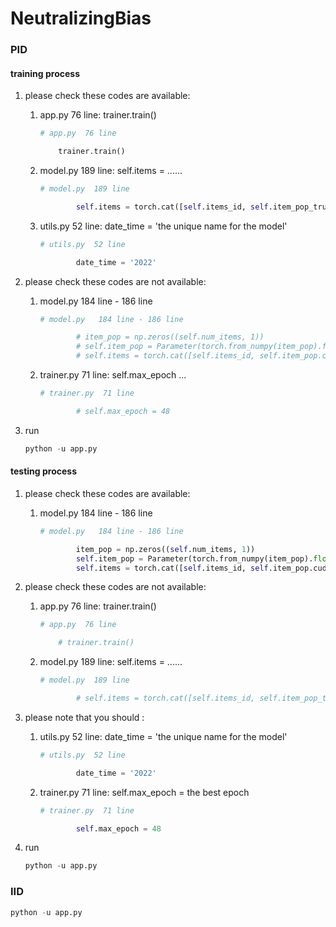 # NeutralizingBias

### PID

#### training process 

1.  please check these codes are available: 

    1.   app.py  76 line:   trainer.train()

         ```python
         # app.py  76 line
         
             trainer.train()
         ```

    2.  model.py  189 line: self.items = ......

        ```python
        # model.py  189 line
        
                self.items = torch.cat([self.items_id, self.item_pop_true.cuda()], dim=1).to(torch.device('cuda:0'))
        ```

    3.  utils.py  52 line: date_time = 'the unique name for the model' 

        ```python
        # utils.py  52 line
        
                date_time = '2022' 
        ```

2.  please check these codes are not available:

    1.  model.py   184 line - 186 line

        ```python
        # model.py   184 line - 186 line
        
                # item_pop = np.zeros((self.num_items, 1))
                # self.item_pop = Parameter(torch.from_numpy(item_pop).float()).requires_grad_(requires_grad=False)
                # self.items = torch.cat([self.items_id, self.item_pop.cuda()], dim=1).to(torch.device('cuda:0'))
        ```

    2.  trainer.py  71 line: self.max_epoch ...

        ```python
        # trainer.py  71 line
        
                # self.max_epoch = 48
        ```

3.  run

    ```python
    python -u app.py
    ```



#### testing process 

1.  please check these codes are available: 

    1.  model.py   184 line - 186 line

        ```python
        # model.py   184 line - 186 line
        
                item_pop = np.zeros((self.num_items, 1))
                self.item_pop = Parameter(torch.from_numpy(item_pop).float()).requires_grad_(requires_grad=False)
                self.items = torch.cat([self.items_id, self.item_pop.cuda()], dim=1).to(torch.device('cuda:0'))
        ```

2.  please check these codes are not available:
    1.   app.py  76 line:   trainer.train()

         ```python
         # app.py  76 line
         
             # trainer.train()
         ```

    2.  model.py  189 line: self.items = ......

        ```python
        # model.py  189 line
        
                # self.items = torch.cat([self.items_id, self.item_pop_true.cuda()], dim=1).to(torch.device('cuda:0'))
        ```

3.  please note that you should :
    1.  utils.py  52 line: date_time = 'the unique name for the model' 

        ```python
        # utils.py  52 line
        
                date_time = '2022' 
        ```

    2.  trainer.py  71 line: self.max_epoch = the best epoch

        ```python
        # trainer.py  71 line
        
                self.max_epoch = 48
        ```

4.  run 

    ```python
    python -u app.py
    ```



### IID 

```python
python -u app.py 
```

